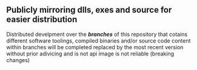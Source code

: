 ## Publicly mirroring dlls, exes and source for easier distribution
Distributed develpment over the _**branches**_ of this repository that cotains different software toolings, compiled binaries and/or source code
content within branches will be completed replaced by the most recent version without prior adivicing and is not api image is not reliable (breaking changes)
